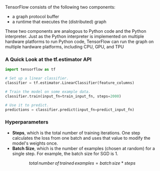 TensorFlow consists of the following two components:

- a graph protocol buffer
- a runtime that executes the (distributed) graph

These two components are analogous to Python code and the Python interpreter. Just as the Python interpreter is implemented on multiple hardware platforms to run Python code, TensorFlow can run the graph on multiple hardware platforms, including CPU, GPU, and TPU

### A Quick Look at the tf.estimator API

```py
import tensorflow as tf

# Set up a linear classifier.
classifier = tf.estimator.LinearClassifier(feature_columns)

# Train the model on some example data.
classifier.train(input_fn=train_input_fn, steps=2000)

# Use it to predict.
predictions = classifier.predict(input_fn=predict_input_fn)
```

### Hyperparameters

- **Steps**, which is the total number of training iterations. One step calculates the loss from one batch and uses that value to modify the model's weights once.
- **Batch Size**, which is the number of examples (chosen at random) for a single step. For example, the batch size for SGD is 1.

$$total\,number\,of\,trained\,examples = batch\,size * steps$$